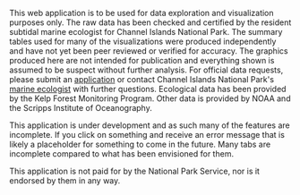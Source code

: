 
This web application is to be used for data exploration and visualization purposes only. The raw data has been checked and certified by the resident subtidal marine ecologist for Channel Islands National Park. The summary tables used for many of the visualizations were produced independently and have not yet been peer reviewed or verified for accuracy. The graphics produced here are not intended for publication and everything shown is assumed to be suspect without further analysis. For official data requests, please submit an  [application](https://irma.nps.gov/RPRS/) or contact Channel Islands National Park's [marine ecologist](https://www.nps.gov/im/medn/kelp-forest-communities.htm) with further questions. Ecological data has been provided by the Kelp Forest Monitoring Program. Other data is provided by NOAA and the Scripps Institute of Oceanography.

This application is under development and as such many of the features are incomplete. If you click on something and receive an error message that is likely a placeholder for something to come in the future. Many tabs are incomplete compared to what has been envisioned for them. 

This application is not paid for by the National Park Service, nor is it endorsed by them in any way.

